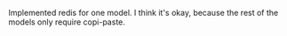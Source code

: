 Implemented redis for one model. I think it's okay, because the rest of the models only require copi-paste.
